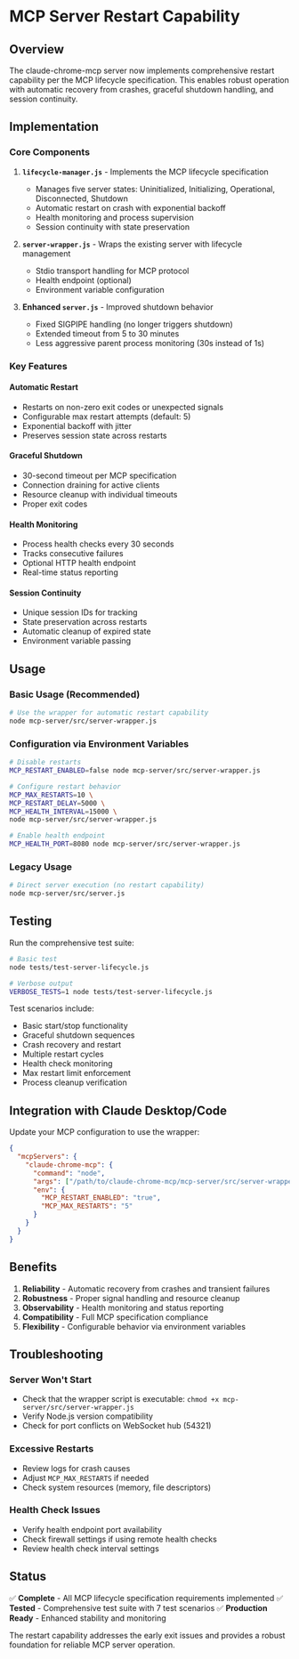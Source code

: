 # MCP Server Restart Capability

## Overview

The claude-chrome-mcp server now implements comprehensive restart capability per the MCP lifecycle specification. This enables robust operation with automatic recovery from crashes, graceful shutdown handling, and session continuity.

## Implementation

### Core Components

1. **`lifecycle-manager.js`** - Implements the MCP lifecycle specification
   - Manages five server states: Uninitialized, Initializing, Operational, Disconnected, Shutdown
   - Automatic restart on crash with exponential backoff
   - Health monitoring and process supervision
   - Session continuity with state preservation

2. **`server-wrapper.js`** - Wraps the existing server with lifecycle management
   - Stdio transport handling for MCP protocol
   - Health endpoint (optional)
   - Environment variable configuration

3. **Enhanced `server.js`** - Improved shutdown behavior
   - Fixed SIGPIPE handling (no longer triggers shutdown)
   - Extended timeout from 5 to 30 minutes
   - Less aggressive parent process monitoring (30s instead of 1s)

### Key Features

#### Automatic Restart
- Restarts on non-zero exit codes or unexpected signals
- Configurable max restart attempts (default: 5)
- Exponential backoff with jitter
- Preserves session state across restarts

#### Graceful Shutdown
- 30-second timeout per MCP specification
- Connection draining for active clients
- Resource cleanup with individual timeouts
- Proper exit codes

#### Health Monitoring
- Process health checks every 30 seconds
- Tracks consecutive failures
- Optional HTTP health endpoint
- Real-time status reporting

#### Session Continuity
- Unique session IDs for tracking
- State preservation across restarts
- Automatic cleanup of expired state
- Environment variable passing

## Usage

### Basic Usage (Recommended)
```bash
# Use the wrapper for automatic restart capability
node mcp-server/src/server-wrapper.js
```

### Configuration via Environment Variables
```bash
# Disable restarts
MCP_RESTART_ENABLED=false node mcp-server/src/server-wrapper.js

# Configure restart behavior
MCP_MAX_RESTARTS=10 \
MCP_RESTART_DELAY=5000 \
MCP_HEALTH_INTERVAL=15000 \
node mcp-server/src/server-wrapper.js

# Enable health endpoint
MCP_HEALTH_PORT=8080 node mcp-server/src/server-wrapper.js
```

### Legacy Usage
```bash
# Direct server execution (no restart capability)
node mcp-server/src/server.js
```

## Testing

Run the comprehensive test suite:

```bash
# Basic test
node tests/test-server-lifecycle.js

# Verbose output
VERBOSE_TESTS=1 node tests/test-server-lifecycle.js
```

Test scenarios include:
- Basic start/stop functionality
- Graceful shutdown sequences
- Crash recovery and restart
- Multiple restart cycles
- Health check monitoring
- Max restart limit enforcement
- Process cleanup verification

## Integration with Claude Desktop/Code

Update your MCP configuration to use the wrapper:

```json
{
  "mcpServers": {
    "claude-chrome-mcp": {
      "command": "node",
      "args": ["/path/to/claude-chrome-mcp/mcp-server/src/server-wrapper.js"],
      "env": {
        "MCP_RESTART_ENABLED": "true",
        "MCP_MAX_RESTARTS": "5"
      }
    }
  }
}
```

## Benefits

1. **Reliability** - Automatic recovery from crashes and transient failures
2. **Robustness** - Proper signal handling and resource cleanup
3. **Observability** - Health monitoring and status reporting
4. **Compatibility** - Full MCP specification compliance
5. **Flexibility** - Configurable behavior via environment variables

## Troubleshooting

### Server Won't Start
- Check that the wrapper script is executable: `chmod +x mcp-server/src/server-wrapper.js`
- Verify Node.js version compatibility
- Check for port conflicts on WebSocket hub (54321)

### Excessive Restarts
- Review logs for crash causes
- Adjust `MCP_MAX_RESTARTS` if needed
- Check system resources (memory, file descriptors)

### Health Check Issues
- Verify health endpoint port availability
- Check firewall settings if using remote health checks
- Review health check interval settings

## Status

✅ **Complete** - All MCP lifecycle specification requirements implemented
✅ **Tested** - Comprehensive test suite with 7 test scenarios
✅ **Production Ready** - Enhanced stability and monitoring

The restart capability addresses the early exit issues and provides a robust foundation for reliable MCP server operation.